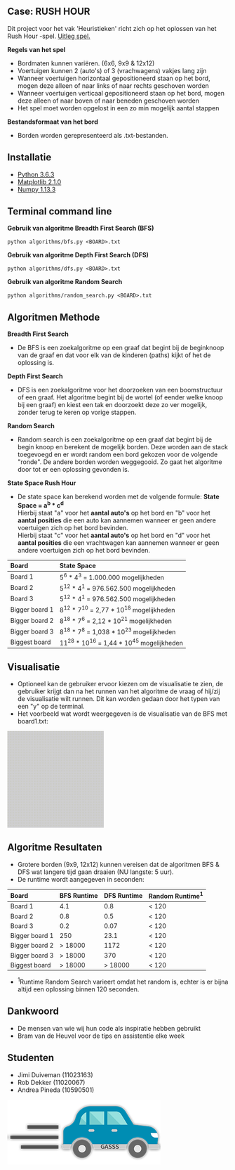 ## Case: RUSH HOUR

Dit project voor het vak 'Heuristieken' richt zich op het oplossen van het Rush Hour -spel. [Uitleg spel.](https://en.wikipedia.org/wiki/Rush_Hour_(board_game))

**Regels van het spel**

* Bordmaten kunnen variëren. (6x6, 9x9 & 12x12)
* Voertuigen kunnen 2 (auto's) of 3 (vrachwagens) vakjes lang zijn
* Wanneer voertuigen horizontaal gepositioneerd staan op het bord, mogen deze alleen of naar links of naar rechts geschoven worden
* Wanneer voertuigen verticaal gepositioneerd staan op het bord, mogen deze alleen of naar boven of naar beneden geschoven worden
* Het spel moet worden opgelost in een zo min mogelijk aantal stappen

**Bestandsformaat van het bord**

* Borden worden gerepresenteerd als .txt-bestanden.

## Installatie

* [Python 3.6.3](https://www.python.org/downloads/release/python-363/)
* [Matplotlib 2.1.0](https://matplotlib.org/2.1.0/users/installing.html)
* [Numpy 1.13.3](https://pypi.python.org/pypi?:action=files&name=numpy&version=1.13.3)

## Terminal command line

**Gebruik van algoritme Breadth First Search (BFS)**

```
python algorithms/bfs.py <BOARD>.txt
```

**Gebruik van algoritme Depth First Search (DFS)**

```
python algorithms/dfs.py <BOARD>.txt
```
**Gebruik van algoritme Random Search**

```
python algorithms/random_search.py <BOARD>.txt
```

## Algoritmen Methode

**Breadth First Search** 
* De BFS is een zoekalgoritme op een graaf dat begint bij de beginknoop van de graaf en dat voor elk van de kinderen (paths) kijkt of het de oplossing is. 


**Depth First Search**
* DFS is een zoekalgoritme voor het doorzoeken van een boomstructuur of een graaf. Het algoritme begint bij de wortel (of eender welke knoop bij een graaf) en kiest een tak en doorzoekt deze zo ver mogelijk, zonder terug te keren op vorige stappen.

**Random Search**
* Random search is een zoekalgoritme op een graaf dat begint bij de begin knoop en berekent de mogelijk borden. Deze worden aan de stack toegevoegd en er wordt random een bord gekozen voor de volgende "ronde". De andere borden worden weggegooid. Zo gaat het algoritme door tot er een oplossing gevonden is.

**State Space Rush Hour**
* De state space kan berekend worden met de volgende formule:  **State Space = a<sup>b</sup> &ast; c<sup>d</sup> <br>**
Hierbij staat "a" voor het **aantal auto's** op het bord en "b" voor het **aantal posities** die een auto kan aannemen wanneer er geen andere voertuigen zich op het bord bevinden. <br>
Hierbij staat "c" voor het **aantal auto's** op het bord en "d" voor het **aantal posities** die een vrachtwagen kan aannemen wanneer er geen andere voertuigen zich op het bord bevinden.

| Board          | State Space                                                                          | 
|:---------------|:-------------------------------------------------------------------------------------|
| Board 1        | 5<sup>6</sup> &ast; 4<sup>3</sup> = 1.000.000 mogelijkheden                          |
| Board 2        | 5<sup>12</sup> &ast; 4<sup>1</sup> = 976.562.500 mogelijkheden                       |
| Board 3        | 5<sup>12</sup> &ast; 4<sup>1</sup> = 976.562.500 mogelijkheden                       |
| Bigger board 1 | 8<sup>12</sup> &ast; 7<sup>10</sup> = 2,77 &ast; 10<sup>18</sup> mogelijkheden       |
| Bigger board 2 | 8<sup>18</sup> &ast; 7<sup>6</sup> = 2,12 &ast; 10<sup>21</sup> mogelijkheden        |
| Bigger board 3 | 8<sup>18</sup> &ast; 7<sup>8</sup> = 1,038 &ast; 10<sup>23</sup> mogelijkheden       |
| Biggest board  | 11<sup>28</sup> &ast; 10<sup>16</sup> = 1,44 &ast; 10<sup>45</sup> mogelijkheden     |

## Visualisatie
* Optioneel kan de gebruiker ervoor kiezen om de visualisatie te zien, de gebruiker krijgt dan na het runnen van het algoritme de vraag of hij/zij de visualisatie wilt runnen. Dit kan worden gedaan door het typen van een "y" op de terminal.
* Het voorbeeld wat wordt weergegeven is de visualisatie van de BFS met board1.txt:
<img src="https://github.com/jimiduiveman/RushHour/blob/master/doc/bfs_demo.gif" width="220" height="220" />

## Algoritme Resultaten
* Grotere borden (9x9, 12x12) kunnen vereisen dat de algoritmen BFS & DFS wat langere tijd gaan draaien (NU langste: 5 uur).
* De runtime wordt aangegeven in seconden:

| Board          | BFS Runtime | DFS Runtime |  Random Runtime<sup>1</sup> |
|:---------------|:------------|:------------|:----------------------------|
| Board 1        | 4.1         | 0.8         | < 120                       |
| Board 2        | 0.8         | 0.5         | < 120                       |
| Board 3        | 0.2         | 0.07        | < 120                       |
| Bigger board 1 | 250         | 23.1        | < 120                       |
| Bigger board 2 | > 18000     | 1172        | < 120                       |
| Bigger board 3 | > 18000     | 370         | < 120                       |
| Biggest board  | > 18000     | > 18000     | < 120                       |

* <sup>1</sup>Runtime Random Search varieert omdat het random is, echter is er bijna altijd een oplossing binnen 120 seconden.
 
## Dankwoord
* De mensen van wie wij hun code als inspiratie hebben gebruikt
* Bram van de Heuvel voor de tips en assistentie elke week 

## Studenten
* Jimi Duiveman (11023163)
* Rob Dekker (11020067)
* Andrea Pineda (10590501)

![Logo GASSS](https://github.com/jimiduiveman/RushHour/blob/master/doc/logo2.png)
